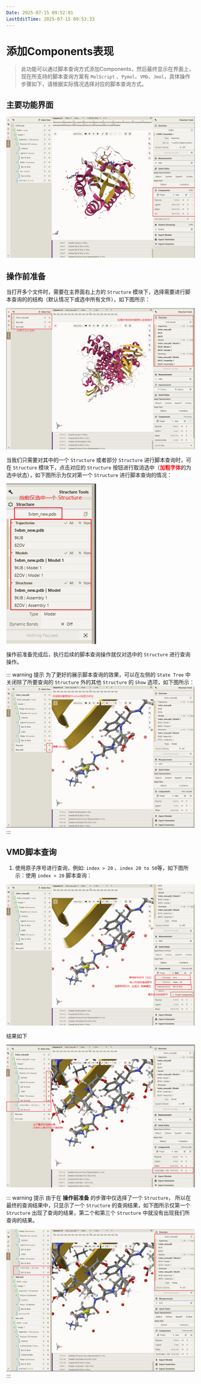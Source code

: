 ```yaml
---
Date: 2025-07-15 09:52:01
LastEditTime: 2025-07-15 09:53:33
---
```

# 添加Components表现

> 此功能可以通过脚本查询方式添加Components，然后最终显示在界面上，现在所支持的脚本查询方案有 `MolScript` 、`Pymol`、`VMD`、`Jmol`，具体操作步骤如下，请根据实际情况选择对应的脚本查询方式。


## 主要功能界面

![alt text](./assets/components.png)


## 操作前准备

当打开多个文件时，需要在主界面右上方的 `Structure` 模块下，选择需要进行脚本查询的的结构（默认情况下或选中所有文件），如下图所示：

![alt text](./assets/structures.png)

当我们只需要对其中的一个 `Structure` 或者部分 `Structure` 进行脚本查询时，可在 `Structure` 模块下，点击对应的 `Structure` 按钮进行取消选中（<b style="color:red">加粗字体</b>的为选中状态），如下图所示为仅对第一个 `Structure` 进行脚本查询的情况：

![alt text](./assets/select_structure.png)

操作前准备完成后，执行后续的脚本查询操作就仅对选中的 `Structure` 进行查询操作。

::: warning 提示
为了更好的展示脚本查询的效果，可以在左侧的 `State Tree` 中关闭除了所要查询的 `Structure` 外的其他 `Structure` 的 `Show` 选项，如下图所示：
![alt text](./assets/select_structure_show.png)
:::



## VMD脚本查询

1. 使用原子序号进行查询，例如: `index > 20` 、`index 20 to 50`等，如下图所示：使用 `index > 20` 脚本查询：

![alt text](./assets/query_vmd_index.png)

结果如下

![alt text](./assets/query_vmd_index_result.png)


::: warning 提示
 由于在 <b>操作前准备</b> 的步骤中仅选择了一个 `Structure`， 所以在最终的查询结果中，只显示了一个 `Structure` 的查询结果，如下图所示仅第一个 `Structure` 出现了查询的结果，第二个和第三个 `Structure` 中就没有出现我们所查询的结果。

![alt text](./assets/query_vmd_index_result_one.png)
:::

